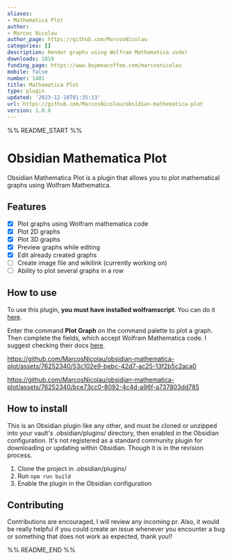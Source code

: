 ```yaml
---
aliases:
- Mathematica Plot
author:
- Marcos Nicolau
author_page: https://github.com/MarcosNicolau
categories: []
description: Render graphs using Wolfram Mathematica code!
downloads: 1819
funding_page: https://www.buymeacoffee.com/marcosnicolau
mobile: false
number: 1401
title: Mathematica Plot
type: plugin
updated: '2023-12-18T01:35:13'
url: https://github.com/MarcosNicolau/obsidian-mathematica-plot
version: 1.0.0
---
```


%% README_START %%

# Obsidian Mathematica Plot

Obsidian Mathematica Plot is a plugin that allows you to plot mathematical graphs using Wolfram Mathematica.

## Features

-   [x] Plot graphs using Wolfram mathematica code
-   [x] Plot 2D graphs
-   [x] Plot 3D graphs
-   [x] Preview graphs while editing
-   [x] Edit already created graphs
-   [ ] Create image file and wikilink (currently working on)
-   [ ] Ability to plot several graphs in a row

## How to use

To use this plugin, **you must have installed wolframscript**. You can do it [here](https://reference.wolfram.com/language/workflow/InstallWolframScript.html).

Enter the command **Plot Graph** on the command palette to plot a graph. Then complete the fields, which accept Wolfram Mathematica code. I suggest checking their docs [here](https://reference.wolfram.com/language/guide/FunctionVisualization.html).

https://github.com/MarcosNicolau/obsidian-mathematica-plot/assets/76252340/53c102e9-bebc-42d7-ac25-13f2b5c2aca0

https://github.com/MarcosNicolau/obsidian-mathematica-plot/assets/76252340/bce73cc0-8092-4c4d-a96f-a737803dd785

## How to install

This is an Obsidian plugin like any other, and must be cloned or unzipped into your vault's .obsidian/plugins/ directory, then enabled in the Obsidian configuration. It's not registered as a standard community plugin for downloading or updating within Obsidian. Though it is in the revision process.

1. Clone the project in .obsidian/plugins/
2. Run `npm run build`
3. Enable the plugin in the Obsidian configuration

## Contributing

Contributions are encouraged, I will review any incoming pr. Also, it would be really helpful if you could create an issue whenever you encounter a bug or something that does not work as expected, thank you!!


%% README_END %%